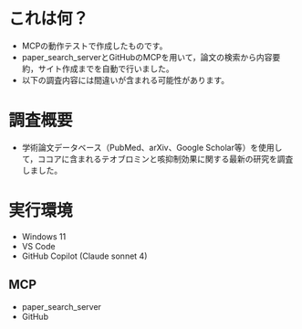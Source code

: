 # これは何？ 
- MCPの動作テストで作成したものです。
- paper_search_serverとGitHubのMCPを用いて，論文の検索から内容要約，サイト作成までを自動で行いました。
- 以下の調査内容には間違いが含まれる可能性があります。

# 調査概要
- 学術論文データベース（PubMed、arXiv、Google Scholar等）を使用して，ココアに含まれるテオブロミンと咳抑制効果に関する最新の研究を調査しました。

# 実行環境
- Windows 11
- VS Code
- GitHub Copilot (Claude sonnet 4)
## MCP
- paper_search_server
- GitHub

